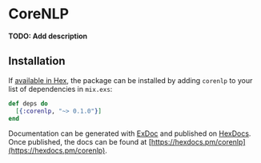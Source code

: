 # CoreNLP

**TODO: Add description**

## Installation

If [available in Hex](https://hex.pm/docs/publish), the package can be installed
by adding `corenlp` to your list of dependencies in `mix.exs`:

```elixir
def deps do
  [{:corenlp, "~> 0.1.0"}]
end
```

Documentation can be generated with [ExDoc](https://github.com/elixir-lang/ex_doc)
and published on [HexDocs](https://hexdocs.pm). Once published, the docs can
be found at [https://hexdocs.pm/corenlp](https://hexdocs.pm/corenlp).

